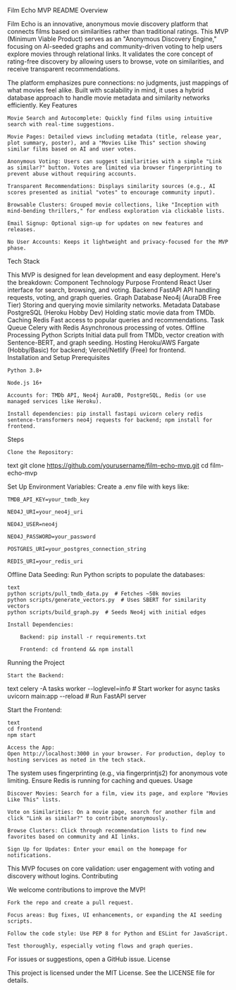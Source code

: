 Film Echo MVP README
Overview

Film Echo is an innovative, anonymous movie discovery platform that connects films based on similarities rather than traditional ratings. This MVP (Minimum Viable Product) serves as an "Anonymous Discovery Engine," focusing on AI-seeded graphs and community-driven voting to help users explore movies through relational links. It validates the core concept of rating-free discovery by allowing users to browse, vote on similarities, and receive transparent recommendations.

The platform emphasizes pure connections: no judgments, just mappings of what movies feel alike. Built with scalability in mind, it uses a hybrid database approach to handle movie metadata and similarity networks efficiently.
Key Features

    Movie Search and Autocomplete: Quickly find films using intuitive search with real-time suggestions.

    Movie Pages: Detailed views including metadata (title, release year, plot summary, poster), and a "Movies Like This" section showing similar films based on AI and user votes.

    Anonymous Voting: Users can suggest similarities with a simple "Link as similar?" button. Votes are limited via browser fingerprinting to prevent abuse without requiring accounts.

    Transparent Recommendations: Displays similarity sources (e.g., AI scores presented as initial "votes" to encourage community input).

    Browsable Clusters: Grouped movie collections, like "Inception with mind-bending thrillers," for endless exploration via clickable lists.

    Email Signup: Optional sign-up for updates on new features and releases.

    No User Accounts: Keeps it lightweight and privacy-focused for the MVP phase.

Tech Stack

This MVP is designed for lean development and easy deployment. Here's the breakdown:
Component	Technology	Purpose
Frontend	React	User interface for search, browsing, and voting.
Backend	FastAPI	API handling requests, voting, and graph queries.
Graph Database	Neo4j (AuraDB Free Tier)	Storing and querying movie similarity networks.
Metadata Database	PostgreSQL (Heroku Hobby Dev)	Holding static movie data from TMDb.
Caching	Redis	Fast access to popular queries and recommendations.
Task Queue	Celery with Redis	Asynchronous processing of votes.
Offline Processing	Python Scripts	Initial data pull from TMDb, vector creation with Sentence-BERT, and graph seeding.
Hosting	Heroku/AWS Fargate (Hobby/Basic) for backend; Vercel/Netlify (Free) for frontend.	
Installation and Setup
Prerequisites

    Python 3.8+

    Node.js 16+

    Accounts for: TMDb API, Neo4j AuraDB, PostgreSQL, Redis (or use managed services like Heroku).

    Install dependencies: pip install fastapi uvicorn celery redis sentence-transformers neo4j requests for backend; npm install for frontend.

Steps

    Clone the Repository:

text
git clone https://github.com/yourusername/film-echo-mvp.git
cd film-echo-mvp

Set Up Environment Variables:
Create a .env file with keys like:

    TMDB_API_KEY=your_tmdb_key

    NEO4J_URI=your_neo4j_uri

    NEO4J_USER=neo4j

    NEO4J_PASSWORD=your_password

    POSTGRES_URI=your_postgres_connection_string

    REDIS_URI=your_redis_uri

Offline Data Seeding:
Run Python scripts to populate the databases:

    text
    python scripts/pull_tmdb_data.py  # Fetches ~50k movies
    python scripts/generate_vectors.py  # Uses SBERT for similarity vectors
    python scripts/build_graph.py  # Seeds Neo4j with initial edges

    Install Dependencies:

        Backend: pip install -r requirements.txt

        Frontend: cd frontend && npm install

Running the Project

    Start the Backend:

text
celery -A tasks worker --loglevel=info  # Start worker for async tasks
uvicorn main:app --reload  # Run FastAPI server

Start the Frontend:

    text
    cd frontend
    npm start

    Access the App:
    Open http://localhost:3000 in your browser. For production, deploy to hosting services as noted in the tech stack.

The system uses fingerprinting (e.g., via fingerprintjs2) for anonymous vote limiting. Ensure Redis is running for caching and queues.
Usage

    Discover Movies: Search for a film, view its page, and explore "Movies Like This" lists.

    Vote on Similarities: On a movie page, search for another film and click "Link as similar?" to contribute anonymously.

    Browse Clusters: Click through recommendation lists to find new favorites based on community and AI links.

    Sign Up for Updates: Enter your email on the homepage for notifications.

This MVP focuses on core validation: user engagement with voting and discovery without logins.
Contributing

We welcome contributions to improve the MVP!

    Fork the repo and create a pull request.

    Focus areas: Bug fixes, UI enhancements, or expanding the AI seeding scripts.

    Follow the code style: Use PEP 8 for Python and ESLint for JavaScript.

    Test thoroughly, especially voting flows and graph queries.

For issues or suggestions, open a GitHub issue.
License

This project is licensed under the MIT License. See the LICENSE file for details.
